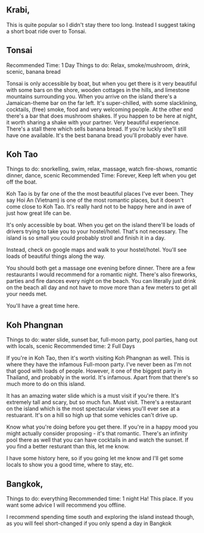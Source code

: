 ## Krabi,

This is quite popular so I didn't stay there too long. Instead I suggest taking a short boat ride over to Tonsai.

## Tonsai

Recommended Time: 1 Day
Things to do: Relax, smoke/mushroom, drink, scenic, banana bread

Tonsai is only accessible by boat, but when you get there is it very beautiful with some bars on the shore, wooden cottages in the hills, and limestone mountains surrounding you.
When you arrive on the island there's a Jamaican-theme bar on the far left. It's super-chilled, with some slacklining, cocktails, (free) smoke, food and very welcoming people.
At the other end there's a bar that does mushroom shakes. If you happen to be here at night, it worth sharing a shake with your partner. Very beautiful experience.
There's a stall there which sells banana bread. If you're luckly she'll still have one available. It's the best banana bread you'll probably ever have.

## Koh Tao

Things to do: snorkelling, swim, relax, massage, watch fire-shows, romantic dinner, dance, scenic
Recommended Time: Forever, Keep left when you get off the boat.

Koh Tao is by far one of the the most beautiful places I've ever been. They say Hoi An (Vietnam) is one of the most romantic places, but it doesn't come close to Koh Tao. It's really hard not to be happy here and in awe of just how great life can be.

It's only accessible by boat. When you get on the island there'll be loads of drivers trying to take you to your hostel/hotel. That's not necessary. The island is so small you could probably stroll and finish it in a day.

Instead, check on google maps and walk to your hostel/hotel. You'll see loads of beautiful things along the way.

You should both get a massage one evening before dinner. There are a few restaurants I would recommend for a romantic night. There's also fireworks, parties and fire dances every night on the beach. You can literally just drink on the beach all day and not have to move more than a few meters to get all your needs met.

You'll have a great time here.

## Koh Phangnan

Things to do: water slide, sunset bar, full-moon party, pool parties, hang out with locals, scenic
Recommended time: 2 Full Days

If you're in Koh Tao, then it's worth visiting Koh Phangnan as well. This is where they have the infamous Full-moon party. I've never been as I'm not that good with loads of people. However, it one of the biggest party in Thailand, and probably in the world. It's infamous.
Apart from that there's so much more to do on this island.

It has an amazing water slide which is a must visit if you're there. It's extremely tall and scary, but so much fun. Must visit.
There's a restaurant on the island which is the most spectacular views you'll ever see at a restuarant. It's on a hill so high up that some vehicles can't drive up.

Know what you're doing before you get there. If you're in a happy mood you might actually consider proposing - it's that romantic.
There's an infinity pool there as well that you can have cocktails in and watch the sunset.
If you find a better resturant than this, let me know.

I have some history here, so if you going let me know and I'll get some locals to show you a good time, where to stay, etc.

## Bangkok,

Things to do: everything
Recommended time: 1 night
Ha! This place. If you want some advice I will recommend you offline.

I recommend spending time south and exploring the island instead though, as you will feel short-changed if you only spend a day in Bangkok
